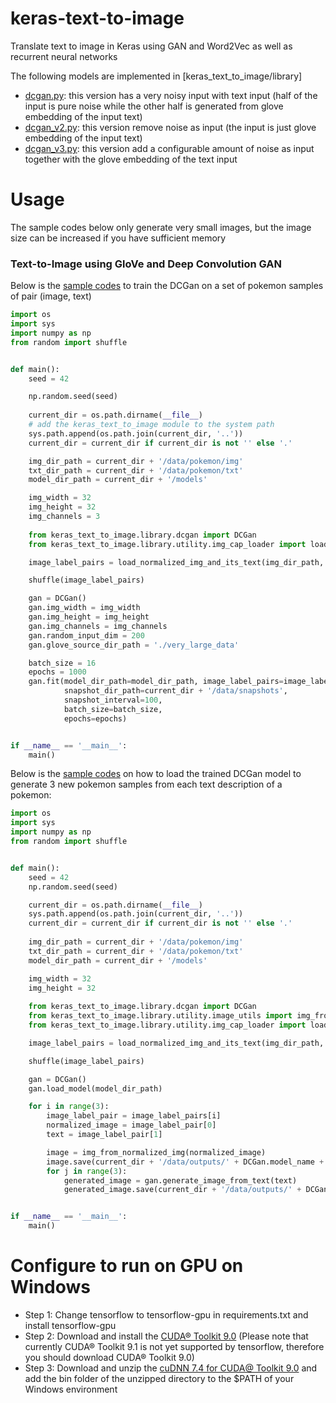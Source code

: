 # keras-text-to-image

Translate text to image in Keras using GAN and Word2Vec as well as recurrent neural networks

The following models are implemented in [keras_text_to_image/library]

* [dcgan.py](keras_text_to_image/library/dcgan.py): this version has a very noisy input with text input (half of the 
input is pure noise while the other half is generated from glove embedding of the input text)
* [dcgan_v2.py](keras_text_to_image/library/dcgan_v2.py): this version remove noise as input (the input is just 
glove embedding of the input text)
* [dcgan_v3.py](keras_text_to_image/library/dcgan_v3.py): this version add a configurable amount of noise as input 
together with the glove embedding of the text input



# Usage

The sample codes below only generate very small images, but the image size can be increased if you have sufficient
memory 

### Text-to-Image using GloVe and Deep Convolution GAN

Below is the [sample codes](demo/dcgan_train.py) to train the DCGan on a set of pokemon samples of pair (image, text)

```python
import os 
import sys 
import numpy as np
from random import shuffle


def main():
    seed = 42

    np.random.seed(seed)
    
    current_dir = os.path.dirname(__file__)
    # add the keras_text_to_image module to the system path
    sys.path.append(os.path.join(current_dir, '..'))
    current_dir = current_dir if current_dir is not '' else '.'

    img_dir_path = current_dir + '/data/pokemon/img'
    txt_dir_path = current_dir + '/data/pokemon/txt'
    model_dir_path = current_dir + '/models'

    img_width = 32
    img_height = 32
    img_channels = 3
    
    from keras_text_to_image.library.dcgan import DCGan
    from keras_text_to_image.library.utility.img_cap_loader import load_normalized_img_and_its_text

    image_label_pairs = load_normalized_img_and_its_text(img_dir_path, txt_dir_path, img_width=img_width, img_height=img_height)

    shuffle(image_label_pairs)

    gan = DCGan()
    gan.img_width = img_width
    gan.img_height = img_height
    gan.img_channels = img_channels
    gan.random_input_dim = 200
    gan.glove_source_dir_path = './very_large_data'

    batch_size = 16
    epochs = 1000
    gan.fit(model_dir_path=model_dir_path, image_label_pairs=image_label_pairs,
            snapshot_dir_path=current_dir + '/data/snapshots',
            snapshot_interval=100,
            batch_size=batch_size,
            epochs=epochs)


if __name__ == '__main__':
    main()

```

Below is the [sample codes](demo/dcgan_generate.py) on how to load the trained DCGan model to generate
3 new pokemon samples from each text description of a pokemon:

```python
import os 
import sys 
import numpy as np
from random import shuffle


def main():
    seed = 42
    np.random.seed(seed)

    current_dir = os.path.dirname(__file__)
    sys.path.append(os.path.join(current_dir, '..'))
    current_dir = current_dir if current_dir is not '' else '.'
    
    img_dir_path = current_dir + '/data/pokemon/img'
    txt_dir_path = current_dir + '/data/pokemon/txt'
    model_dir_path = current_dir + '/models'

    img_width = 32
    img_height = 32
    
    from keras_text_to_image.library.dcgan import DCGan
    from keras_text_to_image.library.utility.image_utils import img_from_normalized_img
    from keras_text_to_image.library.utility.img_cap_loader import load_normalized_img_and_its_text

    image_label_pairs = load_normalized_img_and_its_text(img_dir_path, txt_dir_path, img_width=img_width, img_height=img_height)

    shuffle(image_label_pairs)

    gan = DCGan()
    gan.load_model(model_dir_path)

    for i in range(3):
        image_label_pair = image_label_pairs[i]
        normalized_image = image_label_pair[0]
        text = image_label_pair[1]

        image = img_from_normalized_img(normalized_image)
        image.save(current_dir + '/data/outputs/' + DCGan.model_name + '-generated-' + str(i) + '-0.png')
        for j in range(3):
            generated_image = gan.generate_image_from_text(text)
            generated_image.save(current_dir + '/data/outputs/' + DCGan.model_name + '-generated-' + str(i) + '-' + str(j) + '.png')


if __name__ == '__main__':
    main()

```

# Configure to run on GPU on Windows

* Step 1: Change tensorflow to tensorflow-gpu in requirements.txt and install tensorflow-gpu
* Step 2: Download and install the [CUDA® Toolkit 9.0](https://developer.nvidia.com/cuda-90-download-archive) (Please note that
currently CUDA® Toolkit 9.1 is not yet supported by tensorflow, therefore you should download CUDA® Toolkit 9.0)
* Step 3: Download and unzip the [cuDNN 7.4 for CUDA@ Toolkit 9.0](https://developer.nvidia.com/cudnn) and add the
bin folder of the unzipped directory to the $PATH of your Windows environment 
